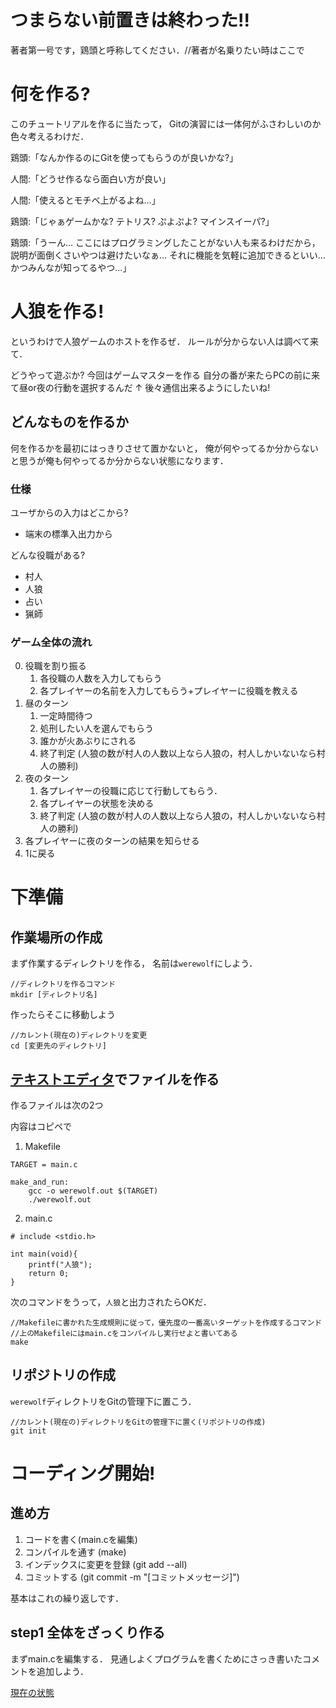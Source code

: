 # つまらない前置きは終わった!!
著者第一号です，鶏頭と呼称してください．//著者が名乗りたい時はここで

# 何を作る?
このチュートリアルを作るに当たって，
Gitの演習には一体何がふさわしいのか色々考えるわけだ．

鶏頭:「なんか作るのにGitを使ってもらうのが良いかな?」

人間:「どうせ作るなら面白い方が良い」

人間:「使えるとモチベ上がるよね…」

鶏頭:「じゃぁゲームかな? テトリス? ぷよぷよ? マインスイーパ?」

鶏頭:「うーん… ここにはプログラミングしたことがない人も来るわけだから，
説明が面倒くさいやつは避けたいなぁ… それに機能を気軽に追加できるといい… かつみんなが知ってるやつ…」

# 人狼を作る!
というわけで人狼ゲームのホストを作るぜ．
ルールが分からない人は調べて来て．

どうやって遊ぶか?
今回はゲームマスターを作る
自分の番が来たらPCの前に来て昼or夜の行動を選択するんだ
↑
後々通信出来るようにしたいね!

## どんなものを作るか
何を作るかを最初にはっきりさせて置かないと，
俺が何やってるか分からないと思うが俺も何やってるか分からない状態になります．

### 仕様
ユーザからの入力はどこから?
- 端末の標準入出力から

どんな役職がある?
- 村人
- 人狼
- 占い
- 猟師

### ゲーム全体の流れ
0. 役職を割り振る
	1. 各役職の人数を入力してもらう
	1. 各プレイヤーの名前を入力してもらう+プレイヤーに役職を教える
1. 昼のターン
	1. 一定時間待つ
	1. 処刑したい人を選んでもらう
	1. 誰かが火あぶりにされる
	1. 終了判定 (人狼の数が村人の人数以上なら人狼の，村人しかいないなら村人の勝利)
1. 夜のターン
	1. 各プレイヤーの役職に応じて行動してもらう．
	1. 各プレイヤーの状態を決める
	1. 終了判定 (人狼の数が村人の人数以上なら人狼の，村人しかいないなら村人の勝利)
1. 各プレイヤーに夜のターンの結果を知らせる
1. 1に戻る

# 下準備
## 作業場所の作成
まず作業するディレクトリを作る，
名前は`werewolf`にしよう．
```
//ディレクトリを作るコマンド
mkdir [ディレクトリ名]
```
作ったらそこに移動しよう
```
//カレント(現在の)ディレクトリを変更
cd [変更先のディレクトリ]
```
## [テキストエディタ](https://www.jetbrains.com/)でファイルを作る

作るファイルは次の2つ

内容はコピペで
1. Makefile
```
TARGET = main.c

make_and_run:
	gcc -o werewolf.out $(TARGET)
	./werewolf.out
```
2. main.c
```
# include <stdio.h>

int main(void){
	printf("人狼");
	return 0;
}
```

次のコマンドをうって，`人狼`と出力されたらOKだ．
```
//Makefileに書かれた生成規則に従って，優先度の一番高いターゲットを作成するコマンド
//上のMakefileにはmain.cをコンパイルし実行せよと書いてある
make
```

## リポジトリの作成
`werewolf`ディレクトリをGitの管理下に置こう．
```
//カレント(現在の)ディレクトリをGitの管理下に置く(リポジトリの作成)
git init
```

# コーディング開始!
## 進め方
1. コードを書く(main.cを編集)
1. コンパイルを通す (make)
1. インデックスに変更を登録 (git add --all)
1. コミットする (git commit -m "[コミットメッセージ]")

基本はこれの繰り返しです．

## step1 全体をざっくり作る
まずmain.cを編集する．
見通しよくプログラムを書くためにさっき書いたコメントを追加しよう．

[現在の状態](https://github.com/fuller-kport/GitTraining/blob/master/resource/werewolf/step1)




